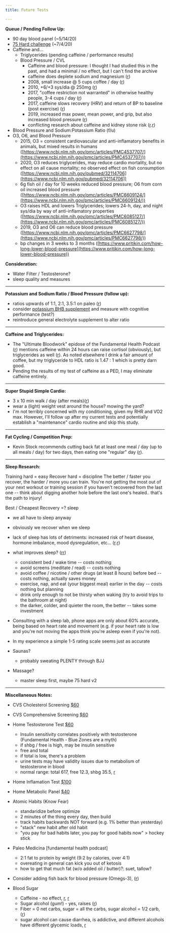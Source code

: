 ```yaml
---
title: Future Tests

---
```


**Queue / Pending Follow Up:**

* 90 day blood panel (~5/14/20)
* [75 Hard challenge](https://nutritionwithjudy.com/carnivore75hard/) (~7/4/20)
* Caffeine and...
    * Triglycerides (pending caffeine / performance results)
    * Blood Pressure / CVL
        * Caffeine and blood pressure:  I thought I had studied this in the past, and had a minimal / no effect, but I can't find the archive
        * caffeine does deplete sodium and magnesium ([r](https://www.instagram.com/p/B_fkn1ogmOz/))
        * 2008, small increase @ 5 cups coffee / day ([r](https://www.ncbi.nlm.nih.gov/pubmed/19183744))
        * 2010, +6/+3 sys/dia @ 250mg ([r](https://www.ncbi.nlm.nih.gov/pmc/articles/PMC2940460/)) 
        * 2017, "coffee restriction not warranted" in otherwise healthy people, 3-4 cups / day ([r](https://www.ncbi.nlm.nih.gov/pubmed/28128673))
        * 2017, caffeine slows recovery (HRV) and return of BP to baseline (post exercise) ([r](https://www.ncbi.nlm.nih.gov/pmc/articles/PMC5658389/))
        * 2019, increased max power, mean power, and grip, but also increased blood pressure ([r](https://www.ncbi.nlm.nih.gov/pmc/articles/PMC6566184/))
        * conflicting research about caffeine and kidney stone risk ([r](https://www.ncbi.nlm.nih.gov/pmc/articles/PMC4232021/).[r](https://www.ncbi.nlm.nih.gov/pubmed/17711092))
* Blood Pressure and Sodium:Potassium Ratio (f/u)
* O3, O6, and Blood Pressure
    * 2015,  O3 = consistent cardiovascular and anti-inflamatory benefits in animals, but mixed results in humans ([https://www.ncbi.nlm.nih.gov/pmc/articles/PMC4537707/](https://www.ncbi.nlm.nih.gov/pmc/articles/PMC4537707/))
    * 2020, O3 reduces triglycerides, may reduce cardio mortality, but no effect on all cause mortality; no observed effect on fish consumption  ([https://www.ncbi.nlm.nih.gov/pubmed/32114706](https://www.ncbi.nlm.nih.gov/pubmed/32114706))
     * 6g fish oil / day for 10 weeks reduced blood pressure; O6 from corn oil increased blood pressure ([https://www.ncbi.nlm.nih.gov/pmc/articles/PMC6609124/](https://www.ncbi.nlm.nih.gov/pmc/articles/PMC6609124/))
    * O3 raises HDL and lowers Triglycerides; lowers 24-h, day, and night sys/dia by way of anti-inflamatory properties ([https://www.ncbi.nlm.nih.gov/pmc/articles/PMC6085127/](https://www.ncbi.nlm.nih.gov/pmc/articles/PMC6085127/))
    *  2019, O3 and O6 can reduce blood pressure ([https://www.ncbi.nlm.nih.gov/pmc/articles/PMC6627798/](https://www.ncbi.nlm.nih.gov/pmc/articles/PMC6627798/))
    * bp changes in 3 weeks to 3 months ([https://www.pritikin.com/how-long-lower-blood-pressure](https://www.pritikin.com/how-long-lower-blood-pressure))

**Consideration:**

* Water Filter / Testosterone?
* sleep quality and measures

---

**Potassium and Sodium Ratio / Blood Pressure (follow up):**

* ratios upwards of 1:1, 2:1, 3.5:1 on paleo ([r](https://paleoleap.com/sodium-potassium-paleo/))
* consider [potassium BHB supplement](https://www.amazon.com/Nutricost-Potassium-Exogenous-Supplement-Beta-Hydroxybutyrate/dp/B06W9KFYFF/ref=sr_1_5?dchild=1&keywords=potassium+bhb&qid=1587208418&sr=8-5) and measure with cognitive performance (test?)
* reintroduce general electrolyte supplement to alter ratio

---

**Caffeine and Triglycerides:**

* The "Ultimate Bloodwork" epidose of the Fundamental Health Podcast ([r](https://castbox.fm/episode/The-ULTIMATE-bloodwork-podcast!-id2108592-id183111720?country=us)) mentions caffeine within 24 hours can raise cortisol (obviously), but triglycerides as well ([r](https://cholesterolcode.com/guest-post-impact-of-coffee-on-triglycerides/)).  As noted elsewhere I drink a fair amount of coffee, but my triglyceride to HDL ratio is 1.47 : 1 which is pretty darn good.
* Pending the results of my test of caffeine as a PED, I may eliminate caffeine entirely.

---

**Super Stupid Simple Cardio:**

* 3 x 10 min walk / day (after meals)([r](https://castbox.fm/episode/How-to-become-as-strong-as-possible-with-Stan-Efferding-id2108592-id207121110?country=us))
* wear a (light) weight vest around the house?  mowing the yard?
* I'm not terribly concerned with my conditioning, given my RHR and VO2 max.  However, I'll follow up after my current tests and potentially establish a "maintenance" cardio routine and skip this study.

---

**Fat Cycling / Competition Prep:**

* Kevin Stock recommends cutting back fat at least one meal / day (up to all meals / day) for two days, then eating one "regular" day ([r](https://www.kevinstock.io/health/fat-loss-and-the-carnivore-diet/)).

---

**Sleep Research:** 

Training hard = easy
Recover hard = discipline
The better / faster you recover, the harder / more you can train.  You're not getting the most out of your next workout or training session if you haven't recovered from the last one -- think about digging another hole before the last one's healed.. that's the path to injury!

Best / Cheapest Recovery =? sleep
* we all have to sleep anyway
* obviously we recover when we sleep
* lack of sleep has lots of detriments: increased risk of heart disease, hormone imbalance, mood dysregulation, etc... ([r](https://www.hopkinsmedicine.org/health/wellness-and-prevention/the-effects-of-sleep-deprivation).[r](https://www.healthline.com/health/sleep-deprivation/effects-on-body#1))
* what improves sleep? ([r](http://healthysleep.med.harvard.edu/healthy/getting/overcoming/tips)[r]((https://www.sleepfoundation.org/articles/six-tips-design-ideal-bedroom-sleep)))
    * consistent bed / wake time -- costs nothing
    * avoid screens (meditate / read)  -- costs nothing
    * avoid coffee / nicotine / other drugs (at least 8 hours) before bed -- costs nothing, actually saves money
    * exercise, nap, and eat (your biggest meal) earlier in the day -- costs nothing but planning
    * drink only enough to not be thirsty when waking (try to avoid trips to the bathroom at night)
    * the darker, colder, and quieter the room, the better -- takes some investment
* Consulting with a sleep lab, phone apps are only about 60% accurate, being based on heart rate and movement (e.g. if your heart rate is low and you're not moving the apps think you're asleep even if you're not).
* In my experience a simple 1-5 rating scale seems just as accurate

* Saunas?
   *  probably sweating PLENTY through BJJ

* Massage?
  *  master sleep first, maybe 75 hard v2


---

**Miscellaneous Notes:**

* CVS Cholesterol Screening [$60](https://www.cvs.com/minuteclinic/services/price-lists)
* CVS Comprehensive Screening [$60]()
* Home Testosterone Test [$60](https://www.cvs.com/shop/everlywell-testosterone-test-prodid-1860032)
    * Insulin sensitivity correlates positively with testosterone (Fundamental Health - Blue Zones are a myth)
    * if shbg / free is high, may be insulin sensitive
    * free and total
    * if total is low, there's a problem
    * urine tests may have validity issues due to metabolism of testosterone in blood
    * normal range: total 617, free 12.3, shbg 35.5, [r](https://alpha-med.net/blog/f/what-are-normal-testosterone-levels)
* Home Inflamation Test [$100]((https://www.cvs.com/shop/everlywell-vitamin-d-and-inflammation-test-prodid-1860063))
* Home Metabolic Panel [$40](https://www.healthtestingcenters.com/test/basic-metabolic-panel-bmp/)

* Atomic Habits (Know Fear)
    * standaridize before optimize
    * 2 minutes of the thing every day, then build
    * track habits backwards NOT forward (e.g. 1% better than yesterday)
    * "stack" new habit after old habit
    * "you pay for bad habits later, you pay for good habits now" > hockey stick

* Paleo Medicina [fundamental health podcast]
    * 2:1 fat to protein by weight (9:2 by calories, over 4:1)
    * overeating in general can kick you out of ketosis
    * how to get that much fat (w/o added oil / butter)?:  suet, tallow?

* Consider adding fish back for blood pressure (Omegs-3), ([r](https://chriskresser.com/6-ways-to-lower-blood-pressure-by-changing-your-diet/))

* Blood Sugar
  * Caffeine - no effect, [r](https://care.diabetesjournals.org/content/27/12/2990), [r](https://www.dietdoctor.com/does-coffee-raise-blood-sugar-conclusion)
  * Sugar alcohol (gum!) - yes, raises ([r](https://www.healthline.com/health/diabetes/sugar-alcohol-and-diabetes#bottom-line))
  * Fiber = 0 net carbs, sugar = all the carbs, sugar alcohol = 1/2 carb, ([r](https://dtc.ucsf.edu/living-with-diabetes/diet-and-nutrition/understanding-carbohydrates/counting-carbohydrates/learning-to-read-labels/counting-sugar-alcohols/))
  * sugar alcohol can cause diarrhea, is addictive, and different alcohols have different glycemic loads, [r](https://www.healthline.com/nutrition/sugar-alcohols-good-or-bad#section9)
